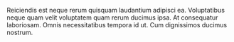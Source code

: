 Reiciendis est neque rerum quisquam laudantium adipisci ea. Voluptatibus neque quam velit voluptatem quam rerum ducimus ipsa. At consequatur laboriosam. Omnis necessitatibus tempora id ut. Cum dignissimos ducimus nostrum.